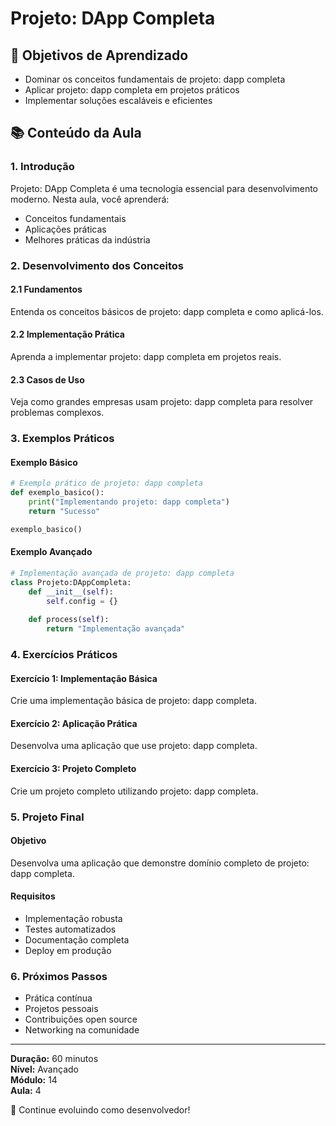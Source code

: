 # Projeto: DApp Completa

## 🎯 Objetivos de Aprendizado
- Dominar os conceitos fundamentais de projeto: dapp completa
- Aplicar projeto: dapp completa em projetos práticos
- Implementar soluções escaláveis e eficientes

## 📚 Conteúdo da Aula

### 1. Introdução
Projeto: DApp Completa é uma tecnologia essencial para desenvolvimento moderno. Nesta aula, você aprenderá:

- Conceitos fundamentais
- Aplicações práticas
- Melhores práticas da indústria

### 2. Desenvolvimento dos Conceitos

#### 2.1 Fundamentos
Entenda os conceitos básicos de projeto: dapp completa e como aplicá-los.

#### 2.2 Implementação Prática
Aprenda a implementar projeto: dapp completa em projetos reais.

#### 2.3 Casos de Uso
Veja como grandes empresas usam projeto: dapp completa para resolver problemas complexos.

### 3. Exemplos Práticos

#### Exemplo Básico
```python
# Exemplo prático de projeto: dapp completa
def exemplo_basico():
    print("Implementando projeto: dapp completa")
    return "Sucesso"

exemplo_basico()
```

#### Exemplo Avançado
```python
# Implementação avançada de projeto: dapp completa
class Projeto:DAppCompleta:
    def __init__(self):
        self.config = {}
    
    def process(self):
        return "Implementação avançada"
```

### 4. Exercícios Práticos

#### Exercício 1: Implementação Básica
Crie uma implementação básica de projeto: dapp completa.

#### Exercício 2: Aplicação Prática
Desenvolva uma aplicação que use projeto: dapp completa.

#### Exercício 3: Projeto Completo
Crie um projeto completo utilizando projeto: dapp completa.

### 5. Projeto Final

#### Objetivo
Desenvolva uma aplicação que demonstre domínio completo de projeto: dapp completa.

#### Requisitos
- Implementação robusta
- Testes automatizados
- Documentação completa
- Deploy em produção

### 6. Próximos Passos

- Prática contínua
- Projetos pessoais
- Contribuições open source
- Networking na comunidade

---

**Duração:** 60 minutos  
**Nível:** Avançado  
**Módulo:** 14  
**Aula:** 4  

🎉 Continue evoluindo como desenvolvedor!
